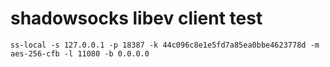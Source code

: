 # shadowsocks libev client test

```
ss-local -s 127.0.0.1 -p 18387 -k 44c096c8e1e5fd7a85ea0bbe4623778d -m aes-256-cfb -l 11080 -b 0.0.0.0
```
